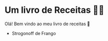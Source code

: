 # Um livro de Receitas :man_cook:

Olá! Bem vindo ao meu livro de receitas :wave:

- Strogonoff de Frango